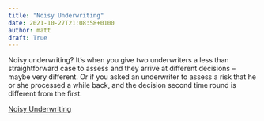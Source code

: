 ```yaml
---
title: "Noisy Underwriting"
date: 2021-10-27T21:08:58+0100
author: matt
draft: True
---
```

Noisy underwriting? It’s when you give two underwriters a less than straightforward case to assess and they arrive at different decisions – maybe very different. Or if you asked an underwriter to assess a risk that he or she processed a while back, and the decision second time round is different from the first.

[ Noisy Underwriting ]( https://www.selectx.co.uk/noisy-underwriting/ )
